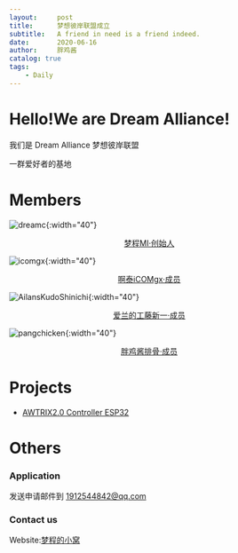 ```yaml
---
layout:     post
title:      梦想彼岸联盟成立
subtitle:   A friend in need is a friend indeed.
date:       2020-06-16
author:     胖鸡酱
catalog: true
tags:
    - Daily
---
```


# Hello!We are Dream Alliance!

我们是 Dream Alliance 梦想彼岸联盟

一群爱好者的基地

# Members

![dreamc](https://dream-alliance.gitee.io/img/members/dreamc.JPG){:width="40"} <center> [梦程MI·创始人](https://www.dreamcstudio.cn/) </center>

![icomgx](https://dream-alliance.gitee.io/img/members/icomgx.JPG){:width="40"} <center> [啊泰iCOMgx·成员](https://icomgx.cn/) </center>

![AilansKudoShinichi](https://dream-alliance.gitee.io/img/members/AilansKudoShinichi.jpg){:width="40"} <center> [爱兰的工藤新一·成员](https://github.com/AilansKudoShinichi) </center>

![pangchicken](https://dream-alliance.gitee.io/img/members/pangchicken.JPG){:width="40"} <center> [胖鸡酱排骨·成员](https://panzhifei.xyz/) </center>

# Projects

 - [AWTRIX2.0 Controller ESP32](https://gitee.com/Dream-Alliance/AWTRIX2.0-Controller-ESP32/)

# Others

### Application

发送申请邮件到 1912544842@qq.com

### Contact us

Website:[梦程的小窝](https://www.dreamcstudio.cn)
